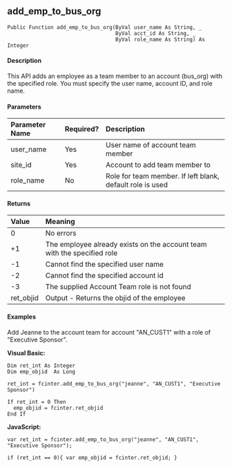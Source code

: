 add_emp_to_bus_org
----------------------

```
Public Function add_emp_to_bus_org(ByVal user_name As String, _
                                   ByVal acct_id As String, _
                                   ByVal role_name As String) As Integer
```

#### Description

This API adds an employee as a team member to an account (bus_org) with the specified role. You must specify the user name, account ID, and role name.

#### Parameters

| Parameter Name | Required? | Description |
|:--- |:--- |:--- |
| user_name | Yes | User name of account team member |
| site_id | Yes | Account to add team member to |
| role_name | No | Role for team member. If left blank, default role is used |

#### Returns

| Value | Meaning |
|:--- |:--- |
| 0 | No errors |
| +1 | The employee already exists on the account team with the specified role |
| -1 | Cannot find the specified user name |
| -2 | Cannot find the specified account id |
| -3 | The supplied Account Team role is not found |
| ret_objid | Output - Returns the objid of the employee |

#### Examples

Add Jeanne to the account team for account "AN_CUST1" with a role of "Executive Sponsor".

**Visual Basic:**
```
Dim ret_int As Integer
Dim emp_objid  As Long

ret_int = fcinter.add_emp_to_bus_org("jeanne", "AN_CUST1", "Executive Sponsor")

If ret_int = 0 Then
  emp_objid = fcinter.ret_objid
End If
```

**JavaScript:**
```
var ret_int = fcinter.add_emp_to_bus_org("jeanne", "AN_CUST1", "Executive Sponsor");

if (ret_int == 0){ var emp_objid = fcinter.ret_objid; }
```
